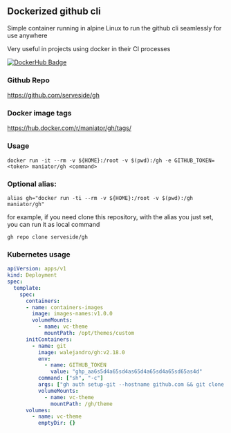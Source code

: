## Dockerized github cli

Simple container running in alpine Linux to run the github cli seamlessly for use anywhere

Very useful in projects using docker in their CI processes

[![DockerHub Badge](http://dockeri.co/image/maniator/gh)](https://hub.docker.com/r/maniator/gh/)

### Github Repo

https://github.com/serveside/gh

### Docker image tags

https://hub.docker.com/r/maniator/gh/tags/

### Usage

```shell
docker run -it --rm -v ${HOME}:/root -v $(pwd):/gh -e GITHUB_TOKEN=<token> maniator/gh <command>
```

### Optional alias:

    alias gh="docker run -ti --rm -v ${HOME}:/root -v $(pwd):/gh maniator/gh"

for example, if you need clone this repository, with the alias you just set, you can run it as local command

    gh repo clone serveside/gh

### Kubernetes usage

```yaml
apiVersion: apps/v1
kind: Deployment
spec:
  template:
    spec:
      containers:
      - name: containers-images
        image: images-names:v1.0.0
        volumeMounts:
          - name: vc-theme
            mountPath: /opt/themes/custom
      initContainers:
        - name: git
          image: walejandro/gh:v2.18.0
          env:
            - name: GITHUB_TOKEN
              value: "ghp_aa6s5d4a65sd4as65d4a65sd4a65sd65as4d"
          command: ["sh", "-c"]
          args: ["gh auth setup-git --hostname github.com && git clone https://github.com/username/theme.git"]
          volumeMounts:
            - name: vc-theme
              mountPath: /gh/theme
      volumes:
        - name: vc-theme
          emptyDir: {}
```